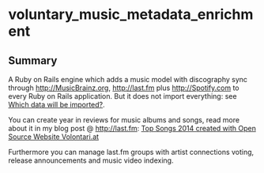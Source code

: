 # voluntary_music_metadata_enrichment

## Summary

A Ruby on Rails engine which adds a music model with discography sync through http://MusicBrainz.org, http://last.fm plus http://Spotify.com to every Ruby on Rails application. But it does not import everything: see [Which data will be imported?](https://github.com/volontariat/voluntary_music_metadata_enrichment/wiki/Which-data-will-be-imported).

You can create year in reviews for music albums and songs, read more about it in my blog post @ http://last.fm: [Top Songs 2014 created with Open Source Website Volontari.at](http://www.last.fm/user/Volontarian/journal/2015/03/12/6grdr2_top_songs_2014_created_with_open_source_website_volontari.at)

Furthermore you can manage last.fm groups with artist connections voting, release announcements and music video indexing.
